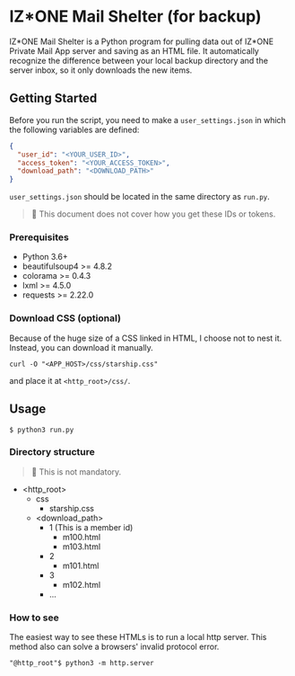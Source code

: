 # IZ*ONE Mail Shelter (for backup)

IZ\*ONE Mail Shelter is a Python program for pulling data out of IZ\*ONE Private Mail App server and saving as an HTML file.
It automatically recognize the difference between your local backup directory and the server inbox,
so it only downloads the new items.

## Getting Started

Before you run the script, you need to make a `user_settings.json`
in which the following variables are defined:
```json
{
  "user_id": "<YOUR_USER_ID>",
  "access_token": "<YOUR_ACCESS_TOKEN>",
  "download_path": "<DOWNLOAD_PATH>"
}
```
`user_settings.json` should be located in the same directory as `run.py`.

> 🔔 This document does not cover how you get these IDs or tokens.

### Prerequisites
- Python 3.6+
- beautifulsoup4 >= 4.8.2
- colorama >= 0.4.3
- lxml >= 4.5.0
- requests >= 2.22.0

### Download CSS (optional)
Because of the huge size of a CSS linked in HTML, I choose not to nest it.
Instead, you can download it manually.
```shell script
curl -O "<APP_HOST>/css/starship.css"
```
and place it at `<http_root>/css/`.

## Usage
```shell script
$ python3 run.py
```

### Directory structure
> 🔔 This is not mandatory.
- <http_root>
    - css
        - starship.css
    - <download_path>
        - 1 (This is a member id)
            - m100.html
            - m103.html
        - 2
            - m101.html
        - 3
            - m102.html
        - ...

### How to see
The easiest way to see these HTMLs is to run a local http server.
This method also can solve a browsers' invalid protocol error.
```shell script
"@http_root"$ python3 -m http.server
```
